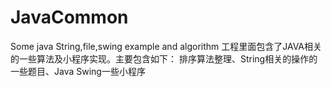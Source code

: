 # JavaCommon
Some java String,file,swing example and algorithm
工程里面包含了JAVA相关的一些算法及小程序实现。主要包含如下：
排序算法整理、String相关的操作的一些题目、Java Swing一些小程序
